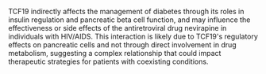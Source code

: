 TCF19 indirectly affects the management of diabetes through its roles in insulin regulation and pancreatic beta cell function, and may influence the effectiveness or side effects of the antiretroviral drug nevirapine in individuals with HIV/AIDS. This interaction is likely due to TCF19's regulatory effects on pancreatic cells and not through direct involvement in drug metabolism, suggesting a complex relationship that could impact therapeutic strategies for patients with coexisting conditions.
